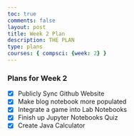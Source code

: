 ```yaml
---
toc: true
comments: false
layout: post
title: Week 2 Plan
description: THE PLAN
type: plans
courses: { compsci: {week: 2} }
---
```


### Plans for Week 2

- [x] Publicly Sync Github Website
- [x] Make blog notebook more populated
- [x] Integrate a game into Lab Notebooks
- [x] Finish up Jupyter Notebooks Quiz
- [x] Create Java Calculator
